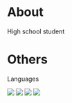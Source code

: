 <h1>About</h1>
<p>High school student</p>

<h1>Others</h1>
<p>Languages</p>
<img src="https://img.shields.io/badge/-HTML5-black.svg?logo=html5&style=popout">
<img src="https://img.shields.io/badge/-CSS3-1572B6.svg?logo=css3&style=popout">
<img src="https://img.shields.io/badge/-JavaScript-black.svg?logo=javascript&style=popout">
<img src="https://img.shields.io/badge/-Python-FFFF00.svg?logo=python&style=popout">

